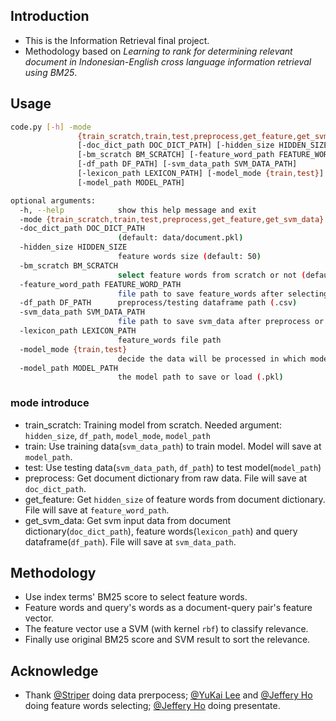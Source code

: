 ## Introduction
* This is the Information Retrieval final project.
* Methodology based on *Learning to rank for determining relevant document in Indonesian-English cross language information retrieval using BM25*.

## Usage
```sh
code.py [-h] -mode
               {train_scratch,train,test,preprocess,get_feature,get_svm_data}
               [-doc_dict_path DOC_DICT_PATH] [-hidden_size HIDDEN_SIZE]
               [-bm_scratch BM_SCRATCH] [-feature_word_path FEATURE_WORD_PATH]
               [-df_path DF_PATH] [-svm_data_path SVM_DATA_PATH]
               [-lexicon_path LEXICON_PATH] [-model_mode {train,test}]
               [-model_path MODEL_PATH]

optional arguments:
  -h, --help            show this help message and exit
  -mode {train_scratch,train,test,preprocess,get_feature,get_svm_data}
  -doc_dict_path DOC_DICT_PATH
                        (default: data/document.pkl)
  -hidden_size HIDDEN_SIZE
                        feature words size (default: 50)
  -bm_scratch BM_SCRATCH
                        select feature words from scratch or not (default: 0)
  -feature_word_path FEATURE_WORD_PATH
                        file path to save feature_words after selecting
  -df_path DF_PATH      preprocess/testing dataframe path (.csv)
  -svm_data_path SVM_DATA_PATH
                        file path to save svm_data after preprocess or load when testing
  -lexicon_path LEXICON_PATH
                        feature_words file path
  -model_mode {train,test}
                        decide the data will be processed in which mode
  -model_path MODEL_PATH
                        the model path to save or load (.pkl)
```
### mode introduce
* train_scratch: Training model from scratch. Needed argument: `hidden_size`, `df_path`, `model_mode`, `model_path`
* train: Use training data(`svm_data_path`) to train model. Model will save at `model_path`.
* test: Use testing data(`svm_data_path`, `df_path`) to test model(`model_path`)
* preprocess: Get document dictionary from raw data. File will save at `doc_dict_path`.
* get_feature: Get `hidden_size` of feature words from document dictionary. File will save at `feature_word_path`.
* get_svm_data: Get svm input data from document dictionary(`doc_dict_path`), feature words(`lexicon_path`) and query dataframe(`df_path`). File will save at `svm_data_path`.

## Methodology
* Use index terms' BM25 score to select feature words.
* Feature words and query's words as a document-query pair's feature vector.
* The feature vector use a SVM (with kernel `rbf`) to classify relevance.
* Finally use original BM25 score and SVM result to sort the relevance.

## Acknowledge
* Thank [@Striper](https://github.com/justbuyyal) doing data prerpocess; [@YuKai Lee](https://github.com/leeyk0501) and [@Jeffery Ho](https://github.com/chiachun2491) doing feature words selecting; [@Jeffery Ho](https://github.com/chiachun2491) doing  presentate.

<!-- <img src="https://latex.codecogs.com/gif.latex?[formula]"/> -->